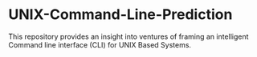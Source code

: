 # UNIX-Command-Line-Prediction
This repository provides an insight into ventures of framing an intelligent Command line interface (CLI) for UNIX Based Systems.
